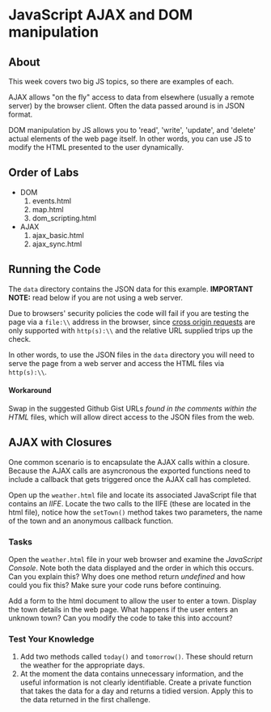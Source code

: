 # JavaScript AJAX and DOM manipulation

## About

This week covers two big JS topics, so there are examples of each.

AJAX allows "on the fly" access to data from elsewhere (usually a remote server) by the browser client. Often the data passed around is in JSON format.

DOM manipulation by JS allows you to 'read', 'write', 'update', and 'delete' actual elements of the web page itself. In other words, you can use JS to modify the HTML presented to the user dynamically.

## Order of Labs

* DOM
	1. events.html
	2. map.html
	3. dom_scripting.html
* AJAX
	1. ajax_basic.html
	2. ajax_sync.html 

## Running the Code

The `data` directory contains the JSON data for this example. **IMPORTANT NOTE:** read below if you are not using a web server.

Due to browsers' security policies the code will fail if you are testing the page via a `file:\\` address in the browser, since [cross origin requests][cors] are only supported with `http(s):\\` and the relative URL supplied trips up the check.

In other words, to use the JSON files in the `data` directory you will need to serve the page from a web server and access the HTML files via `http(s):\\`.

#### Workaround

Swap in the suggested Github Gist URLs _found in the comments within the HTML_ files, which will allow direct access to the JSON files from the web.


[cors]: http://en.wikipedia.org/wiki/Cross-origin_resource_sharing

## AJAX with Closures

One common scenario is to encapsulate the AJAX calls within a closure. Because the AJAX calls are asyncronous the exported functions need to include a callback that gets triggered once the AJAX call has completed.

Open up the `weather.html` file and locate its associated JavaScript file that contains an *IIFE*. Locate the two calls to the IIFE (these are located in the html file), notice how the `setTown()` method takes two parameters, the name of the town and an anonymous callback function.

### Tasks

Open the `weather.html` file in your web browser and examine the *JavaScript Console*. Note both the data displayed and the order in which this occurs. Can you explain this? Why does one method return *undefined* and how could you fix this? Make sure your code runs before continuing.

Add a form to the html document to allow the user to enter a town. Display the town details in the web page. What happens if the user enters an unknown town? Can you modify the code to take this into account?

### Test Your Knowledge

1. Add two methods called `today()` and `tomorrow()`. These should return the weather for the appropriate days.
2. At the moment the data contains unnecessary information, and the useful information is not clearly identifiable. Create a private function that takes the data for a day and returns a tidied version. Apply this to the data returned in the first challenge.